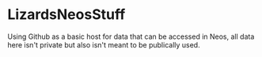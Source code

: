 # LizardsNeosStuff
Using Github as a basic host for data that can be accessed in Neos, all data here isn't private but also isn't meant to be publically used.
